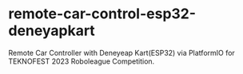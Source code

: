 # remote-car-control-esp32-deneyapkart
Remote Car Controller with Deneyeap Kart(ESP32) via PlatformIO for TEKNOFEST 2023 Roboleague Competition.
